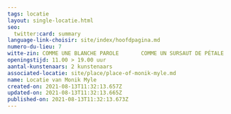 ```yaml
---
tags: locatie
layout: single-locatie.html
seo:
  twitter:card: summary
language-link-choisir: site/index/hoofdpagina.md
numero-du-lieu: 7
witte-zin: COMME UNE BLANCHE PAROLE       COMME UN SURSAUT DE PÉTALE
openingstijd: 11.00 > 19.00 uur
aantal-kunstenaars: 2 kunstenaars
associated-locatie: site/place/place-of-monik-myle.md
name: Locatie van Monik Myle
created-on: 2021-08-13T11:32:13.657Z
updated-on: 2021-08-13T11:32:13.665Z
published-on: 2021-08-13T11:32:13.673Z
---
```


